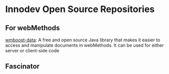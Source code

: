 # Innodev Open Source Repositories

## For webMethods

[wmboost-data](https://github.com/innodev-au/wmboost-data): A free and open source Java library that makes it easier to access and manipulate documents in webMethods. It can be used for either server or client-side code

## Fascinator



